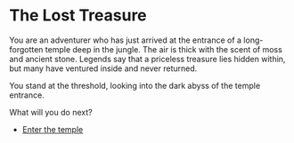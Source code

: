 # The Lost Treasure

You are an adventurer who has just arrived at the entrance of a long-forgotten temple deep in the jungle. The air is thick with the scent of moss and ancient stone. Legends say that a priceless treasure lies hidden within, but many have ventured inside and never returned.

You stand at the threshold, looking into the dark abyss of the temple entrance.

What will you do next?

- [Enter the temple](enter-temple.md)
